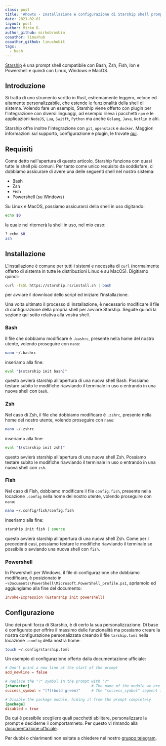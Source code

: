 ```yaml
---
class: post
title: '#howto - Installazione e configurazione di Starship shell prompt'
date: 2021-02-01
layout: post
author: Mirko B.
author_github: mirkobrombin
coauthor: linuxhub
coauthor_github: linuxhubit
tags:
  - bash
---
```

[Starship](https://starship.rs) è una prompt shell compatibile con Bash, Zsh, Fish, Ion e Powershell e quindi con Linux, Windows e MacOS.


## Introduzione
Si tratta di uno strumento scritto in Rust, estremamente leggero, veloce ed altamente personalizzabile, che estende le funzionalità della shell di sistema. Volendo fare un esempio, Starship viene offerto con plugin per l'integrazione con diversi linguaggi, ad esempio rileva i pacchetti `npm` e le applicazioni `NodeJS`, `Lua`, `Switft`, `Python` ma anche `Golang`, `Java`, `Kotlin` e alri. 

Starship offre inoltre l'integrazione con `git`, `openstack` e `docker`. Maggiori informazioni sul supporto, configurazione e plugin, le trovate [qui](https://starship.rs/config/).

## Requisiti
Come detto nell'apertura di questo articolo, Starship funziona con quasi tutte le shell più comuni. Per tanto come unico requisito da soddisfare, ci dobbiamo assicurare di avere una delle seguenti shell nel nostro sistema:
- Bash
- Zsh
- Fish
- Powershell (su Windows)

Su Linux e MacOS, possiamo assicurarci della shell in uso digitando:

```bash
echo $0
```

la quale nel ritornerà la shell in uso, nel mio caso:

```bash
? echo $0
zsh
```

## Installazione
L'installazione è comune per tutti i sistemi e necessita di `curl` (normalmente offerto di sistema in tutte le distribuzioni Linux e su MacOS). Digitiamo quindi:

```bash
curl -fsSL https://starship.rs/install.sh | bash
```

per avviare il download dello script ed iniziare l'installazione.

Una volta ultimato il processo di installazione, è necessario modificare il file di configurazione della propria shell per avviare Starship. Seguite quindi la sezione qui sotto relativa alla vostra shell.

### Bash
Il file che dobbiamo modificare è `.bashrc`, presente nella home del nostro utente, volendo proseguire con `nano`:

```bash
nano ~/.bashrc
```

inseriamo alla fine:

```bash
eval "$(starship init bash)"
```

questo avvierà starship all'apertura di una nuova shell Bash. Possiamo testare subito le modifiche riavviando il terminale in uso o entrando in una nuova shell con `bash`.

### Zsh
Nel caso di Zsh, il file che dobbiamo modificare è `.zshrc`, presente nella home del nostro utente, volendo proseguire con `nano`:

```bash
nano ~/.zshrc
```

inseriamo alla fine:

```bash
eval "$(starship init zsh)"
```

questo avvierà starship all'apertura di una nuova shell Zsh. Possiamo testare subito le modifiche riavviando il terminale in uso o entrando in una nuova shell con `zsh`.

### Fish
Nel caso di Fish, dobbiamo modificare il file `config.fish`, presente nella locazione `.config` nella home del nostro utente, volendo proseguire con `nano`:

```bash
nano ~/.config/fish/config.fish
```

inseriamo alla fine:

```bash
starship init fish | source
```

questo avvierà starship all'apertura di una nuova shell Zsh. Come per i precedenti casi, possiamo testare le modifiche riavviando il terminale se possibile o avviando una nuova shell con `fish`.

### Powershell
In Powershell per Windows, il file di configurazione che dobbiamo modificare, è posizionato in `~\Documents\PowerShell\Microsoft.PowerShell_profile.ps1`, apriamolo ed aggiungiamo alla fine del documento:

```Ini
Invoke-Expression (&starship init powershell)
```

## Configurazione
Uno dei punti forza di Starship, è di certo la sua personalizzazione. Di base è configurato per offrire il massimo delle funzionalità ma possiamo creare la nostra configurazione personalizzata creando il file `tarship.toml` nella locazione `.config` della nostra home:

```bash
touch ~/.config/starship.toml
```

Un esempio di configurazione offerto dalla documentazione ufficiale:

```toml
# Don't print a new line at the start of the prompt
add_newline = false

# Replace the "?" symbol in the prompt with "?"
[character]                            # The name of the module we are configuring is "character"
success_symbol = "[?](bold green)"     # The "success_symbol" segment is being set to "?" with the color "bold green"

# Disable the package module, hiding it from the prompt completely
[package]
disabled = true
```

Da qui è possibile scegliere quali pacchetti abilitare, personalizzare la prompt e deciderne il comportamneto. Per questo vi rimando alla [documentazione ufficiale](https://starship.rs/config/#prompt).

Per dubbi o chiarimenti non esitate a chiedere nel nostro <a href="https://t.me/gentedilinux">gruppo telegram</a>.